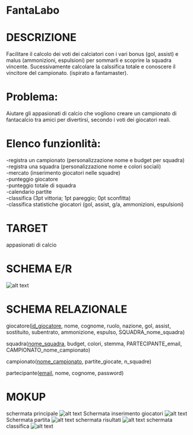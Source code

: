# FantaLabo
# DESCRIZIONE 
Facilitare il calcolo dei voti dei calciatori con i vari bonus (gol, assist) e malus (ammonizioni, espulsioni) per sommarli e scoprire la squadra vincente. Sucessivamente calcolare la calssifica totale e conoscere il vincitore del campionato.  (ispirato a fantamaster).
# Problema:  
Aiutare gli appasionati di calcio che vogliono creare un campionato di fantacalcio tra amici per divertirsi, secondo i voti dei giocatori reali.
# Elenco funzionlità:  
-registra un campionato (personalizzazione nome e budget per squadra)  
-registra una squadra (personalizzazione nome e colori sociali)  
-mercato (inserimento giocatori nelle squadre)  
-punteggio giocatore  
-punteggio totale di squadra  
-calendario partite  
-classifica (3pt vittoria; 1pt pareggio; 0pt sconfitta)  
-classifica statistiche giocatori (gol, assist, g/a, ammonizioni, espulsioni)
# TARGET
appasionati di calcio
# SCHEMA E/R
![alt text](diagrammaE_R.png)
# SCHEMA RELAZIONALE
giocatore(<ins>id_giocatore</ins>, nome, cognome, ruolo, nazione, gol, assist, sostituito, subentrato, ammonizione, espulso, SQUADRA_nome_squadra)

squadra(<ins>nome_squadra</ins>, budget, colori, stemma, PARTECIPANTE_email, CAMPIONATO_nome_campionato)

campionato(<ins>nome_campionato</ins>, partite_giocate, n_squadre)

partecipante(<ins>email</ins>, nome, cognome, password)
# MOKUP
schermata principale
![alt text](principale.jpg)
Schermata inserimento giocatori
![alt text](inserimentoGiocatori.PNG)
Schermata partita
![alt text](partita.jpg)
schermata risultati
![alt text](risultati.jpg)
schermata classifica
![alt text](classifica.jpg)
